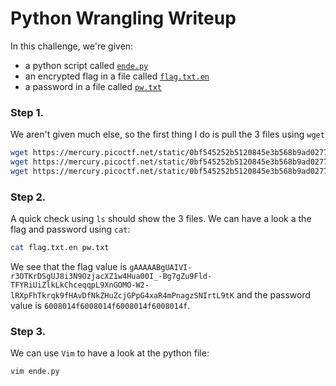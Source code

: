 # Python Wrangling Writeup

In this challenge, we're given:
  * a python script called [`ende.py`](https://mercury.picoctf.net/static/0bf545252b5120845e3b568b9ad0277e/ende.py)
  * an encrypted flag in a file called [`flag.txt.en`](https://mercury.picoctf.net/static/0bf545252b5120845e3b568b9ad0277e/flag.txt.en)
  * a password in a file called [`pw.txt`](https://mercury.picoctf.net/static/0bf545252b5120845e3b568b9ad0277e/pw.txt)

### Step 1. 
We aren't given much else, so the first thing I do is pull the 3 files using `wget`
```bash
wget https://mercury.picoctf.net/static/0bf545252b5120845e3b568b9ad0277e/ende.py
wget https://mercury.picoctf.net/static/0bf545252b5120845e3b568b9ad0277e/flag.txt.en
wget https://mercury.picoctf.net/static/0bf545252b5120845e3b568b9ad0277e/pw.txt
```

### Step 2.
A quick check using `ls` should show the 3 files. We can have a look a the flag and password using `cat`:
```bash
cat flag.txt.en pw.txt
```
We see that the flag value is `gAAAAABgUAIVI-r3OTKrDSgUJ8i3N9OzjacXZ1w4Hua00I_-Bg7gZu9Fld-TFYRiUiZlkLkChceqqpL9XnGOMO-W2-lRXpFhTkrqk9fHAvDfNkZHuZcjGPpG4xaR4mPnagzSNIrtL9tK` and the password value is `6008014f6008014f6008014f6008014f`.

### Step 3.
We can use `Vim` to have a look at the python file:
```bash
vim ende.py
```
